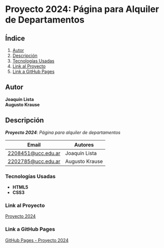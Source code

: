 # Proyecto 2024: Página para Alquiler de Departamentos

## Índice

1. [Autor](#autor)
2. [Descripción](#descripción)
3. [Tecnologías Usadas](#tecnologías-usadas)
4. [Link al Proyecto](#link-al-proyecto)
5. [Link a GitHub Pages](#link-a-github-pages)

## Autor

**Joaquín Lista**  
**Augusto Krause**

## Descripción

**_Proyecto 2024_**: _Página para alquiler de departamentos_

| Email              | Autores        |
| ------------------ | -------------- |
| 2208451@ucc.edu.ar | Joaquín Lista  |
| 2202785@ucc.edu.ar | Augusto Krause |

### Tecnologías Usadas

- **HTML5**
- **CSS3**

### Link al Proyecto

[Proyecto 2024](https://ucc-labcompu2.github.io/proyecto2024-krause-lista/index.html)

### Link a GitHub Pages

[GitHub Pages - Proyecto 2024](https://ucc-labcompu2.github.io/proyecto2024-krause-lista/)
